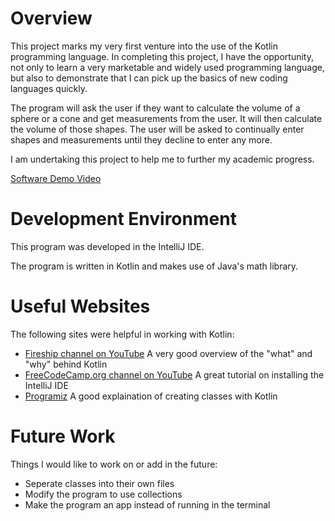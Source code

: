 # Overview

This project marks my very first venture into the use of the Kotlin programming language. In completing this project, I have the opportunity, not only to learn a very marketable and widely used programming language, but also to demonstrate that I can pick up the basics of new coding languages quickly.

The program will ask the user if they want to calculate the volume of a sphere or a cone and get measurements from the user. It will then calculate the volume of those shapes. The user will be asked to continually enter shapes and measurements until they decline to enter any more.

I am undertaking this project to help me to further my academic progress.

[Software Demo Video](https://www.youtube.com/watch?v=SV4_AJdzzTs)

# Development Environment

This program was developed in the IntelliJ IDE.

The program is written in Kotlin and makes use of Java's math library.

# Useful Websites

The following sites were helpful in working with Kotlin:
* [Fireship channel on YouTube](https://www.youtube.com/watch?v=xT8oP0wy-A0) A very good overview of the "what" and "why" behind Kotlin
* [FreeCodeCamp.org channel on YouTube](https://www.youtube.com/watch?v=F9UC9DY-vIU) A great tutorial on installing the IntelliJ IDE
* [Programiz](https://www.programiz.com/kotlin-programming/class-objects) A good explaination of creating classes with Kotlin

# Future Work

Things I would like to work on or add in the future:
* Seperate classes into their own files
* Modify the program to use collections
* Make the program an app instead of running in the terminal